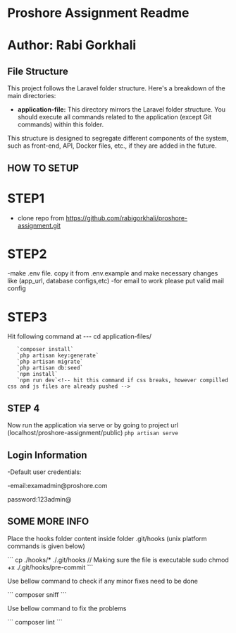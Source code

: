 # Proshore Assignment Readme
# Author: Rabi Gorkhali

## File Structure

This project follows the Laravel folder structure. Here's a breakdown of the main directories:

- **application-file:** This directory mirrors the Laravel folder structure. You should execute all commands related to the application (except Git commands) within this folder.

This structure is designed to segregate different components of the system, such as front-end, API, Docker files, etc., if they are added in the future.

## HOW TO SETUP
# STEP1
- clone repo from https://github.com/rabigorkhali/proshore-assignment.git

# STEP2
-make .env file. copy it from .env.example and make necessary changes like (app_url, database configs,etc)
-for email to work please put valid mail config

# STEP3

Hit following command at --- cd application-files/
 ```
    `composer install`
    `php artisan key:generate`
    `php artisan migrate`
    `php artisan db:seed`
    `npm install` 
    `npm run dev`<!-- hit this command if css breaks, however compilled css and js files are already pushed -->
 ```

## STEP 4
Now run the application via serve or by going to project url (localhost/proshore-assignment/public)
`php artisan serve`

## Login Information
<p>-Default user credentials:</p>
<p>-email:examadmin@proshore.com </p>
<p>password:123admin@</p>

## SOME MORE INFO 
  <p>Place the hooks folder content inside folder .git/hooks (unix platform commands is given below)</p>
 ```
        cp ./hooks/* ./.git/hooks 
        // Making sure the file is executable
        sudo chmod +x ./.git/hooks/pre-commit
 ```
 <p>Use bellow command to check if any minor fixes need to be done </p>
  ```
       composer sniff
 ```
 <p>Use bellow command to fix the problems </p>
  ```
       composer lint
 ```